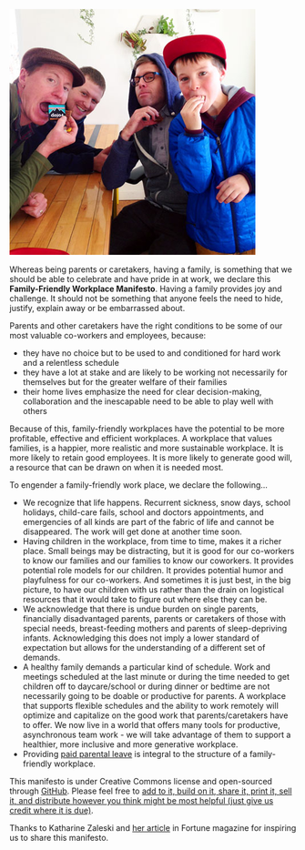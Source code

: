![IMG_9264_for-web.jpg](assets/b.jpeg) 

Whereas being parents or caretakers, having a family, is something that we should be able to celebrate and have pride in at work, we declare this **Family-Friendly Workplace Manifesto**. Having a family provides joy and challenge. It should not be something that anyone feels the need to hide, justify, explain away or be embarrassed about. 

Parents and other caretakers have the right conditions to be some of our most valuable co-workers and employees, because:

* they have no choice but to be used to and conditioned for hard work and a relentless schedule
* they have a lot at stake and are likely to be working not necessarily for themselves but for the greater welfare of their families
* their home lives emphasize the need for clear decision-making, collaboration and the inescapable need to be able to play well with others

Because of this, family-friendly workplaces have the potential to be more profitable, effective and efficient workplaces. A workplace that values families, is a happier, more realistic and more sustainable workplace. It is more likely to retain good employees. It is more likely to generate good will, a resource that can be drawn on when it is needed most. 

To engender a family-friendly work place, we declare the following...

* We recognize that life happens. Recurrent sickness, snow days, school holidays, child-care fails, school and doctors appointments, and emergencies of all kinds are part of the fabric of life and cannot be disappeared. The work will get done at another time soon.
* Having children in the workplace, from time to time, makes it a richer place. Small beings may be distracting, but it is good for our co-workers to know our families and our families to know our coworkers. It provides potential role models for our children. It provides potential humor and playfulness for our co-workers. And sometimes it is just best, in the big picture, to have our children with us rather than the drain on logistical resources that it would take to figure out where else they can be.
* We acknowledge that there is undue burden on single parents, financially disadvantaged parents, parents or caretakers of those with special needs, breast-feeding mothers and parents of sleep-depriving infants. Acknowledging this does not imply a lower standard of expectation but allows for the understanding of a different set of demands. 
* A healthy family demands a particular kind of schedule. Work and meetings scheduled at the last minute or during the time needed to get children off to daycare/school or during dinner or bedtime are not necessarily going to be doable or productive for parents. A workplace that supports flexible schedules and the ability to work remotely will optimize and capitalize on the good work that parents/caretakers have to offer. We now live in a world that offers many tools for productive, asynchronous team work - we will take advantage of them to support a healthier, more inclusive and more generative workplace. 
* Providing [paid parental leave](http://dojo4.com/blog/have-babies-at-dojo4) is integral to the structure of a family-friendly workplace. 

This manifesto is under Creative Commons license and open-sourced through [GitHub](https://github.com/dojo4/policy/blob/master/family-friendly_workplace_manifesto). Please feel free to [add to it, build on it, share it, print it, sell it, and distribute however you think might be most helpful (just give us credit where it is due)](http://creativecommons.org/licenses/by-sa/4.0/). 

Thanks to Katharine Zaleski and [her article](http://fortune.com/2015/03/03/female-company-president-im-sorry-to-all-the-mothers-i-used-to-work-with/) in Fortune magazine for inspiring us to share this manifesto. 